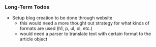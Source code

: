### Long-Term Todos

- Setup blog creation to be done through website
    - this would need a more thought out strategy for what kinds of formats are used (h1, p, ul, ol, etc.)
    - would need a parser to translate text with certain format to the article object